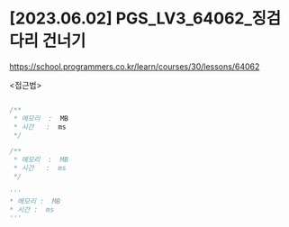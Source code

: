 #   [2023.06.02] PGS_LV3_64062_징검다리 건너기
https://school.programmers.co.kr/learn/courses/30/lessons/64062

<접근법>

```
```




```java
/**
 * 메모리  :  MB
 * 시간   :  ms
 */
```



```js
/**
 * 메모리  :  MB
 * 시간   :  ms
 */
```




```python
'''
* 메모리 :  MB
* 시간 :  ms
'''
```
